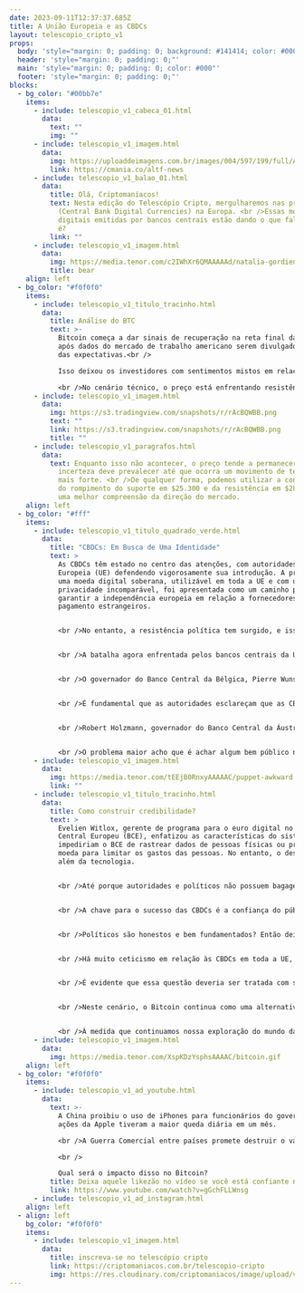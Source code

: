 ```yaml
---
date: 2023-09-11T12:37:37.685Z
title: A União Europeia e as CBDCs
layout: telescopio_cripto_v1
props:
  body: 'style="margin: 0; padding: 0; background: #141414; color: #000"'
  header: 'style="margin: 0; padding: 0;"'
  main: 'style="margin: 0; padding: 0; color: #000"'
  footer: 'style="margin: 0; padding: 0;"'
blocks:
  - bg_color: "#00bb7e"
    items:
      - include: telescopio_v1_cabeca_01.html
        data:
          text: ""
          img: ""
      - include: telescopio_v1_imagem.html
        data:
          img: https://uploaddeimagens.com.br/images/004/597/199/full/ADNews.png?1693845682
          link: https://cmania.co/altf-news
      - include: telescopio_v1_balao_01.html
        data:
          title: Olá, Criptomaníacos!
          text: Nesta edição do Telescópio Cripto, mergulharemos nas profundezas das CBDCs
            (Central Bank Digital Currencies) na Europa. <br />Essas moedas
            digitais emitidas por bancos centrais estão dando o que falar, não
            é?
          link: ""
      - include: telescopio_v1_imagem.html
        data:
          img: https://media.tenor.com/c2IWhXr6QMAAAAAd/natalia-gordienko-eurovision2021.gif
          title: bear
    align: left
  - bg_color: "#f0f0f0"
    items:
      - include: telescopio_v1_titulo_tracinho.html
        data:
          title: Análise do BTC
          text: >-
            Bitcoin começa a dar sinais de recuperação na reta final da semana,
            após dados do mercado de trabalho americano serem divulgados abaixo
            das expectativas.<br />

            Isso deixou os investidores com sentimentos mistos em relação ao aperto monetário, visto que algumas métricas apresentam sinais positivos, enquanto outras não.

            <br />No cenário técnico, o preço está enfrentando resistência em torno de $26.400. Se essa barreira for superada, poderemos observar um fechamento semanal positivo em direção aos $28.000, o que seria muito promissor, destacando a importância do suporte atual em $25.300.
      - include: telescopio_v1_imagem.html
        data:
          img: https://s3.tradingview.com/snapshots/r/rAcBQWBB.png
          text: ""
          link: https://s3.tradingview.com/snapshots/r/rAcBQWBB.png
          title: ""
      - include: telescopio_v1_paragrafos.html
        data:
          text: Enquanto isso não acontecer, o preço tende a permanecer lateralizado, e a
            incerteza deve prevalecer até que ocorra um movimento de tendência
            mais forte. <br />De qualquer forma, podemos utilizar a confirmação
            do rompimento do suporte em $25.300 e da resistência em $28.000 para
            uma melhor compreensão da direção do mercado.
    align: left
  - bg_color: "#fff"
    items:
      - include: telescopio_v1_titulo_quadrado_verde.html
        data:
          title: "CBDCs: Em Busca de Uma Identidade"
          text: >
            As CBDCs têm estado no centro das atenções, com autoridades da União
            Europeia (UE) defendendo vigorosamente sua introdução. A promessa de
            uma moeda digital soberana, utilizável em toda a UE e com uma
            privacidade incomparável, foi apresentada como um caminho para
            garantir a independência europeia em relação a fornecedores de
            pagamento estrangeiros.


            <br />No entanto, a resistência política tem surgido, e isso não se trata apenas de legítimas preocupações com a privacidade e os limites do poder governamental. Algumas críticas têm mergulhado em teorias conspiratórias que pintam as CBDCs como peças em um programa mais amplo de controle estatal.


            <br />A batalha agora enfrentada pelos bancos centrais da UE não é meramente técnica ou econômica, mas sim política. Lidar com acusações e argumentos conspiratórios torna ainda mais difícil defender a introdução das CBDCs.


            <br />O governador do Banco Central da Bélgica, Pierre Wunsch, reconheceu que essa discussão ultrapassa a razão pura, chegando a afirmar que a criação de uma moeda digital na zona do euro, ou em qualquer outra parte do mundo, é vista por alguns como parte de uma trama global de controle.


            <br />É fundamental que as autoridades esclareçam que as CBDCs não têm como objetivo controlar as vidas dos cidadãos. O problema é que quanto mais os poderosos tocam no assunto, mais insegurança sobre o tema vem à tona. 


            <br />Robert Holzmann, governador do Banco Central da Áustria, apontou a falta de uma narrativa convincente para a CBDC. Ele destacou a necessidade de apresentar a moeda digital como um bem público, essencial para a manutenção da soberania monetária europeia.


            <br />O problema maior acho que é achar algum bem público nessas CBDCs…
      - include: telescopio_v1_imagem.html
        data:
          img: https://media.tenor.com/tEEjB0RnxyAAAAAC/puppet-awkward.gif
          link: ""
      - include: telescopio_v1_titulo_tracinho.html
        data:
          title: Como construir credibilidade?
          text: >
            Evelien Witlox, gerente de programa para o euro digital no Banco
            Central Europeu (BCE), enfatizou as características do sistema que
            impediriam o BCE de rastrear dados de pessoas físicas ou programar a
            moeda para limitar os gastos das pessoas. No entanto, o desafio vai
            além da tecnologia.


            <br />Até porque autoridades e políticos não possuem bagagem para avaliar a fundo a tecnologia e os códigos das próprias moedas. Eles dão posições baseadas em conclusões de seus encarregados no assunto.


            <br />A chave para o sucesso das CBDCs é a confiança do público, e isso requer mais ainda do que argumentos técnicos. É essencial que os defensores das CBDCs convençam as pessoas de que suas intenções são honestas e bem fundamentadas.


            <br />Políticos são honestos e bem fundamentados? Então deixo para você responder se no longo prazo essas moedinhas vão ser boas para a gente…


            <br />Há muito ceticismo em relação às CBDCs em toda a UE, até mesmo muitos representantes de nações têm visões negativas, que vão desde a oposição até a apatia. Alguns até sugerem que é necessário avançar com cautela na elaboração das leis que determinarão os controles de privacidade das CBDCs.


            <br />É evidente que essa questão deveria ser tratada com seriedade e de maneira tecnicamente embasada, em vez de se tornar um objeto de manobra política antes das eleições da UE em junho de 2024.


            <br />Neste cenário, o Bitcoin continua como uma alternativa verdadeiramente independente e como um farol de liberdade financeira. À medida que as CBDCs enfrentam desafios políticos e de comunicação, o Bitcoin continua a oferecer a verdade de uma revolução financeira genuína, baseada em princípios de descentralização, privacidade e independência.


            <br />À medida que continuamos nossa exploração do mundo das criptomoedas, lembremo-nos de que a busca pela independência financeira e liberdade é uma jornada que todos nós podemos trilhar. E o Bitcoin está lá, como uma ferramenta poderosa para aqueles que buscam essa liberdade. <br />Você duvida?
      - include: telescopio_v1_imagem.html
        data:
          img: https://media.tenor.com/XspKDzYsphsAAAAC/bitcoin.gif
    align: left
  - bg_color: "#f0f0f0"
    items:
      - include: telescopio_v1_ad_youtube.html
        data:
          text: >-
            A China proibiu o uso de iPhones para funcionários do governo. As
            ações da Apple tiveram a maior queda diária em um mês. 

            <br />A Guerra Comercial entre países promete destruir o valor de mercado das principais empresas do mundo! 

            <br />

            Qual será o impacto disso no Bitcoin?
          title: Deixa aquele likezão no vídeo se você está confiante no BTC!
          link: https://www.youtube.com/watch?v=gGchFLLWnsg
      - include: telescopio_v1_ad_instagram.html
    align: left
  - align: left
    bg_color: "#f0f0f0"
    items:
      - include: telescopio_v1_imagem.html
        data:
          title: inscreva-se no telescópio cripto
          link: https://criptomaniacos.com.br/telescopio-cripto
          img: https://res.cloudinary.com/criptomaniacos/image/upload/v1662133224/telescopio/inscreva-se-telescopio.png
---
```

